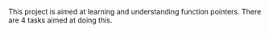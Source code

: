 This project is aimed at learning and understanding function pointers.
There are 4 tasks aimed at doing this.
